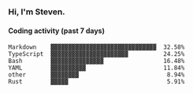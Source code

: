 ### Hi, I'm Steven.

#### Coding activity (past 7 days)
```
Markdown    ▓▓▓▓▓▓▓▓▓▓▓▓▓▓▓▓▓▓▓▓▓▓▓▓▓▓▓▓▓▓  32.58%
TypeScript  ▓▓▓▓▓▓▓▓▓▓▓▓▓▓▓▓▓▓▓▓▓▓          24.25%
Bash        ▓▓▓▓▓▓▓▓▓▓▓▓▓▓▓                 16.48%
YAML        ▓▓▓▓▓▓▓▓▓▓                      11.84%
other       ▓▓▓▓▓▓▓▓                         8.94%
Rust        ▓▓▓▓▓                            5.91%
```
